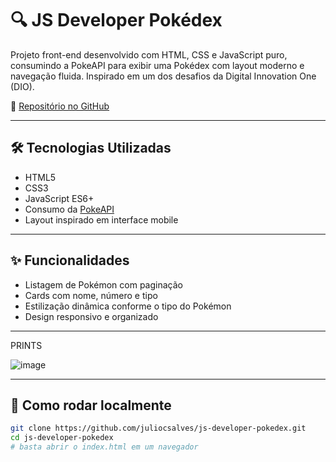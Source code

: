 # 🔍 JS Developer Pokédex

Projeto front-end desenvolvido com HTML, CSS e JavaScript puro, consumindo a PokeAPI para exibir uma Pokédex com layout moderno e navegação fluida. Inspirado em um dos desafios da Digital Innovation One (DIO).

🔗 [Repositório no GitHub](https://github.com/juliocsalves/js-developer-pokedex)

---

## 🛠 Tecnologias Utilizadas

- HTML5
- CSS3
- JavaScript ES6+
- Consumo da [PokeAPI](https://pokeapi.co/)
- Layout inspirado em interface mobile

---

## ✨ Funcionalidades

- Listagem de Pokémon com paginação
- Cards com nome, número e tipo
- Estilização dinâmica conforme o tipo do Pokémon
- Design responsivo e organizado

---

PRINTS

![image](https://github.com/user-attachments/assets/dd85b73d-2bf9-4927-8030-c35aeb33c304)


---

## 🚀 Como rodar localmente

```bash
git clone https://github.com/juliocsalves/js-developer-pokedex.git
cd js-developer-pokedex
# basta abrir o index.html em um navegador
